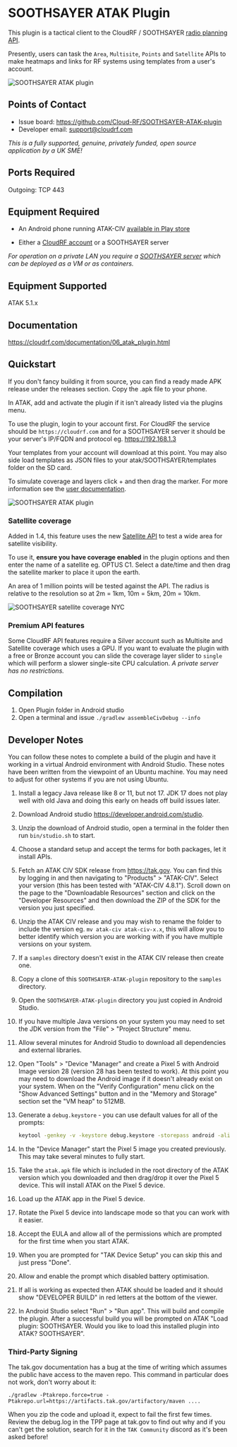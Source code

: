 # SOOTHSAYER ATAK Plugin

This plugin is a tactical client to the CloudRF / SOOTHSAYER [radio planning API](https://cloudrf.com/documentation/developer/). 

Presently, users can task the `Area`, `Multisite`, `Points` and `Satellite` APIs to make heatmaps and links for RF systems using templates from a user's account.

![SOOTHSAYER ATAK plugin](help/soothsayer_atak.jpg "SOOTHSAYER ATAK plugin")

## Points of Contact

- Issue board: https://github.com/Cloud-RF/SOOTHSAYER-ATAK-plugin
- Developer email: [support@cloudrf.com](mailto:support@cloudrf.com)

*This is a fully supported, genuine, privately funded, open source application by a UK SME!*

## Ports Required

Outgoing: TCP 443

## Equipment Required

- An Android phone running ATAK-CIV [available in Play store](https://play.google.com/store/apps/details?id=com.atakmap.app.civ)

- Either a [CloudRF account](https://cloudrf.com/my-account) or a SOOTHSAYER server

*For operation on a private LAN you require a [SOOTHSAYER server](https://cloudrf.com/soothsayer) which can be deployed as a VM or as containers.*

## Equipment Supported

ATAK 5.1.x

## Documentation

https://cloudrf.com/documentation/06_atak_plugin.html

## Quickstart
If you don't fancy building it from source, you can find a ready made APK release under the releases section. Copy the .apk file to your phone.

In ATAK, add and activate the plugin if it isn't already listed via the plugins menu.

To use the plugin, login to your account first. For CloudRF the service should be `https://cloudrf.com` and for a SOOTHSAYER server it should be your server's IP/FQDN and protocol eg. https://192.168.1.3

Your templates from your account will download at this point. You may also side load templates as JSON files to your atak/SOOTHSAYER/templates folder on the SD card.

To simulate coverage and layers click + and then drag the marker. For more information see the [user documentation](https://cloudrf.com/documentation/06_atak_plugin.html).

![SOOTHSAYER ATAK plugin](help/soothsayer_atak_settings.jpg "SOOTHSAYER ATAK plugin settings")

### Satellite coverage

Added in 1.4, this feature uses the new [Satellite API](https://cloudrf.com/documentation/developer/#/Satellite/satellite%2Farea) to test a wide area for satellite visibility. 

To use it, **ensure you have coverage enabled** in the plugin options and then enter the name of a satellite eg. OPTUS C1. Select a date/time and then drag the satellite marker to place it upon the earth. 

An area of 1 million points will be tested against the API. The radius is relative to the resolution so at 2m = 1km, 10m = 5km, 20m = 10km.


![SOOTHSAYER satellite coverage NYC](help/satellite_coverage_nyc.jpg "SOOTHSAYER satellite coverage NYC")

### Premium API features

Some CloudRF API features require a Silver account such as Multisite and Satellite coverage which uses a GPU. If you want to evaluate the plugin with a free or Bronze account you can slide the coverage layer slider to `single` which will perform a slower single-site CPU calculation.
*A private server has no restrictions.*

## Compilation

1. Open Plugin folder in Android studio
2. Open a terminal and issue `./gradlew assembleCivDebug --info`

## Developer Notes

You can follow these notes to complete a build of the plugin and have it working in a virtual Android environment with Android Studio. These notes have been written from the viewpoint of an Ubuntu machine. You may need to adjust for other systems if you are not using Ubuntu.

1. Install a legacy Java release like 8 or 11, but not 17. JDK 17 does not play well with old Java and doing this early on heads off build issues later.
2. Download Android studio https://developer.android.com/studio.
3. Unzip the download of Android studio, open a terminal in the folder then run `bin/studio.sh` to start.
4. Choose a standard setup and accept the terms for both packages, let it install APIs.
5. Fetch an ATAK CIV SDK release from https://tak.gov. You can find this by logging in and then navigating to "Products" > "ATAK-CIV". Select your version (this has been tested with "ATAK-CIV 4.8.1"). Scroll down on the page to the "Downloadable Resources" section and click on the "Developer Resources" and then download the ZIP of the SDK for the version you just specified.
6. Unzip the ATAK CIV release and you may wish to rename the folder to include the version eg. `mv atak-civ atak-civ-x.x`, this will allow you to better identify which version you are working with if you have multiple versions on your system.
7. If a `samples` directory doesn't exist in the ATAK CIV release then create one.
8. Copy a clone of this `SOOTHSAYER-ATAK-plugin` repository to the `samples` directory.
9. Open the `SOOTHSAYER-ATAK-plugin` directory you just copied in Android Studio.
10. If you have multiple Java versions on your system you may need to set the JDK version from the "File" > "Project Structure" menu.
11. Allow several minutes for Android Studio to download all dependencies and external libraries.
12. Open "Tools" > "Device "Manager" and create a Pixel 5 with Android Image version 28 (version 28 has been tested to work). At this point you may need to download the Android image if it doesn't already exist on your system. When on the "Verify Configuration" menu click on the "Show Advanced Settings" button and in the "Memory and Storage" section set the "VM heap" to 512MB.
13. Generate a `debug.keystore` - you can use default values for all of the prompts:
    
    ```bash
    keytool -genkey -v -keystore debug.keystore -storepass android -alias androiddebugkey -keypass android -keyalg RSA -keysize 2048 -validity 10000
    ```
    
14. In the "Device Manager" start the Pixel 5 image you created previously. This may take several minutes to fully start.
15. Take the `atak.apk` file which is included in the root directory of the ATAK version which you downloaded and then drag/drop it over the Pixel 5 device. This will install ATAK on the Pixel 5 device.
16. Load up the ATAK app in the Pixel 5 device.
17. Rotate the Pixel 5 device into landscape mode so that you can work with it easier.
18. Accept the EULA and allow all of the permissions which are prompted for the first time when you start ATAK.
19. When you are prompted for "TAK Device Setup" you can skip this and just press "Done".
20. Allow and enable the prompt which disabled battery optimisation.
21. If all is working as expected then ATAK should be loaded and it should show "DEVELOPER BUILD" in red letters at the bottom of the viewer.
22. In Android Studio select "Run" > "Run app". This will build and compile the plugin. After a successful build you will be prompted on ATAK "Load plugin: SOOTHSAYER. Would you like to load this installed plugin into ATAK? SOOTHSAYER".

### Third-Party Signing

The tak.gov documentation has a bug at the time of writing which assumes the public have access to the maven repo.
This command in particular does not work, don't worry about it:

```
./gradlew -Ptakrepo.force=true -Ptakrepo.url=https://artifacts.tak.gov/artifactory/maven ....
```
When you zip the code and upload it, expect to fail the first few times. Review the debug.log in the TPP page at tak.gov to find out why and if you can't get the solution, search for it in the `TAK Community` discord as it's been asked before!

